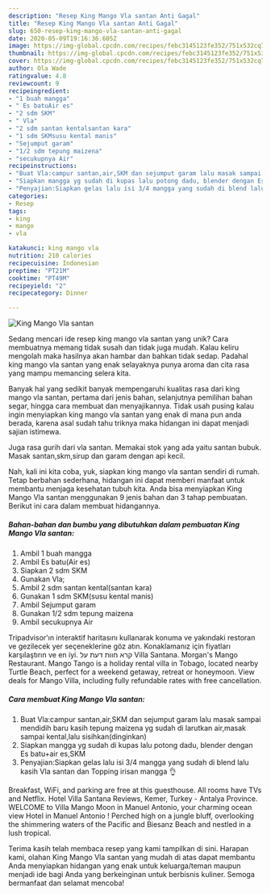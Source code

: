```yaml
---
description: "Resep King Mango Vla santan Anti Gagal"
title: "Resep King Mango Vla santan Anti Gagal"
slug: 650-resep-king-mango-vla-santan-anti-gagal
date: 2020-05-09T19:16:36.605Z
image: https://img-global.cpcdn.com/recipes/febc3145123fe352/751x532cq70/king-mango-vla-santan-foto-resep-utama.jpg
thumbnail: https://img-global.cpcdn.com/recipes/febc3145123fe352/751x532cq70/king-mango-vla-santan-foto-resep-utama.jpg
cover: https://img-global.cpcdn.com/recipes/febc3145123fe352/751x532cq70/king-mango-vla-santan-foto-resep-utama.jpg
author: Ola Wade
ratingvalue: 4.8
reviewcount: 9
recipeingredient:
- "1 buah mangga"
- " Es batuAir es"
- "2 sdm SKM"
- " Vla"
- "2 sdm santan kentalsantan kara"
- "1 sdm SKMsusu kental manis"
- "Sejumput garam"
- "1/2 sdm tepung maizena"
- "secukupnya Air"
recipeinstructions:
- "Buat Vla:campur santan,air,SKM dan sejumput garam lalu masak sampai mendidih baru kasih tepung maizena yg sudah di larutkan air,masak sampai kental,lalu sisihkan(dinginkan)"
- "Siapkan mangga yg sudah di kupas lalu potong dadu, blender dengan Es batu+air es,SKM"
- "Penyajian:Siapkan gelas lalu isi 3/4 mangga yang sudah di blend lalu kasih Vla santan dan Topping irisan mangga 👌"
categories:
- Resep
tags:
- king
- mango
- vla

katakunci: king mango vla 
nutrition: 210 calories
recipecuisine: Indonesian
preptime: "PT21M"
cooktime: "PT49M"
recipeyield: "2"
recipecategory: Dinner

---
```



![King Mango Vla santan](https://img-global.cpcdn.com/recipes/febc3145123fe352/751x532cq70/king-mango-vla-santan-foto-resep-utama.jpg)

Sedang mencari ide resep king mango vla santan yang unik? Cara membuatnya memang tidak susah dan tidak juga mudah. Kalau keliru mengolah maka hasilnya akan hambar dan bahkan tidak sedap. Padahal king mango vla santan yang enak selayaknya punya aroma dan cita rasa yang mampu memancing selera kita.

Banyak hal yang sedikit banyak mempengaruhi kualitas rasa dari king mango vla santan, pertama dari jenis bahan, selanjutnya pemilihan bahan segar, hingga cara membuat dan menyajikannya. Tidak usah pusing kalau ingin menyiapkan king mango vla santan yang enak di mana pun anda berada, karena asal sudah tahu triknya maka hidangan ini dapat menjadi sajian istimewa.

Juga rasa gurih dari vla santan. Memakai stok yang ada yaitu santan bubuk. Masak santan,skm,sirup dan garam dengan api kecil.


Nah, kali ini kita coba, yuk, siapkan king mango vla santan sendiri di rumah. Tetap berbahan sederhana, hidangan ini dapat memberi manfaat untuk membantu menjaga kesehatan tubuh kita. Anda bisa menyiapkan King Mango Vla santan menggunakan 9 jenis bahan dan 3 tahap pembuatan. Berikut ini cara dalam membuat hidangannya.

<!--inarticleads1-->

##### Bahan-bahan dan bumbu yang dibutuhkan dalam pembuatan King Mango Vla santan:

1. Ambil 1 buah mangga
1. Ambil  Es batu(Air es)
1. Siapkan 2 sdm SKM
1. Gunakan  Vla;
1. Ambil 2 sdm santan kental(santan kara)
1. Gunakan 1 sdm SKM(susu kental manis)
1. Ambil Sejumput garam
1. Gunakan 1/2 sdm tepung maizena
1. Ambil secukupnya Air


Tripadvisor&#39;ın interaktif haritasını kullanarak konuma ve yakındaki restoran ve gezilecek yer seçeneklerine göz atın. Konaklamanız için fiyatları karşılaştırın ve en iyi. קרא חוות דעת על ‪Villa Santana‬. ‪Morgan&#39;s Mango Restaurant‬. Mango Tango is a holiday rental villa in Tobago, located nearby Turtle Beach, perfect for a weekend getaway, retreat or honeymoon. View deals for Mango Villa, including fully refundable rates with free cancellation. 

<!--inarticleads2-->

##### Cara membuat King Mango Vla santan:

1. Buat Vla:campur santan,air,SKM dan sejumput garam lalu masak sampai mendidih baru kasih tepung maizena yg sudah di larutkan air,masak sampai kental,lalu sisihkan(dinginkan)
1. Siapkan mangga yg sudah di kupas lalu potong dadu, blender dengan Es batu+air es,SKM
1. Penyajian:Siapkan gelas lalu isi 3/4 mangga yang sudah di blend lalu kasih Vla santan dan Topping irisan mangga 👌


Breakfast, WiFi, and parking are free at this guesthouse. All rooms have TVs and Netflix. Hotel Villa Santana Reviews, Kemer, Turkey - Antalya Province. WELCOME to Villa Mango Moon in Manuel Antonio, your charming ocean view Hotel in Manuel Antonio ! Perched high on a jungle bluff, overlooking the shimmering waters of the Pacific and Biesanz Beach and nestled in a lush tropical. 

Terima kasih telah membaca resep yang kami tampilkan di sini. Harapan kami, olahan King Mango Vla santan yang mudah di atas dapat membantu Anda menyiapkan hidangan yang enak untuk keluarga/teman maupun menjadi ide bagi Anda yang berkeinginan untuk berbisnis kuliner. Semoga bermanfaat dan selamat mencoba!
